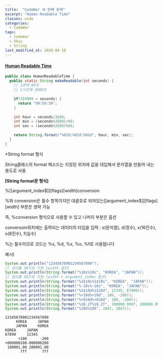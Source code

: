 ```yaml
---
title:  "CodeWar 세 번째 문제"
excerpt: "Human Readable Time"
classes: wide
categories:
  - CodeWar
tags:
  - CodeWar
  - 5kyu
  - String
last_modified_at: 2020-04-10
---
```


#### [Human Readable Time](https://www.codewars.com/kata/52685f7382004e774f0001f7)

```java
public class HumanReadableTime {
  public static String makeReadable(int seconds) {
    // 1분에 60초
    // 1시간에 3600초
    
    if(359999 < seconds) {
      return "99:59:59";
    }
    
    int hour = seconds/3600;
    int min = (seconds%3600)/60;
    int sec = (seconds%3600)%60;
    
    return String.format("%02d:%02d:%02d", hour, min, sec);
  }
}
```



*String format 형식

String클래스의 format 메소드는 지정된 위치에 값을 대입해서 문자열을 만들어 내는 용도로 사용

**[String format문 형식]**

%[[argument_index$]][flags][width]conversion

%와 conversion은 필수 항목이지만 대괄호로 되어있는[[argument_index$]][flags][width] 부분은 생략 가능

즉, %conversion 형식으로 사용할 수 있고 나머지 부분은 옵션

conversoin위치에는 출력되는 데이터의 타입을 입력 : s(문자열), d(정수), x(16진수), o(8진수), f(실수)

%는 필수이므로 코드는 %s, %d, %x, %o, %f로 사용됩니다

예시)

```java
System.out.println("12345678901234567890");
// 길이를 10으로 지정 (width 옵션)
System.out.println(String.format("%10s%10s", "KOREA", "JAPAN"));
// 길이를 10으로 지정 (width + argument_index 옵션)
System.out.println(String.format("%2$10s%1$10s", "KOREA", "JAPAN"));
System.out.println(String.format("%-10s%-10s", "KOREA", "JAPAN"));
System.out.println(String.format("%2$10d%1$10d", 12345, 67890));
System.out.println(String.format("%+10d%+10d", 100, -200));
System.out.println(String.format("%+010d%+010d", 100, -200));
System.out.println(String.format("%10.2f%10.2f", 100000.999f, 200000.999f));
System.out.println(String.format("%10X%10X", 2047, 2047));
```

```
12345678901234567890
     KOREA     JAPAN
     JAPAN     KOREA
KOREA     JAPAN     
67890     12345
      +100      -200
+000000100-000000200
 100001.00 200001.00
       7ff       7ff
```
